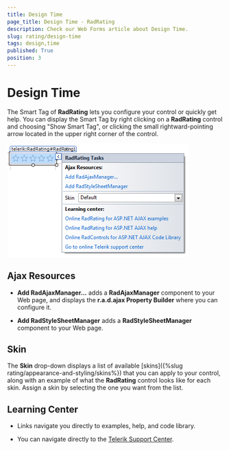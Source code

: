 ```yaml
---
title: Design Time
page_title: Design Time - RadRating
description: Check our Web Forms article about Design Time.
slug: rating/design-time
tags: design,time
published: True
position: 3
---
```


# Design Time

The Smart Tag of **RadRating** lets you configure your control or quickly get help. You can display the	Smart Tag by right clicking on a **RadRating** control and choosing "Show Smart Tag", or clicking the small rightward-pointing arrow located in the upper right corner of the control.

![rating-smart-tag](images/rating-smart-tag.png)

## Ajax Resources

* **Add RadAjaxManager...** adds a **RadAjaxManager** component to your Web page, and displays the **r.a.d.ajax Property Builder** where you can configure it.

* **Add RadStyleSheetManager** adds a **RadStyleSheetManager** component to your Web page.

## Skin

The **Skin** drop-down displays a list of available [skins]({%slug rating/appearance-and-styling/skins%}) that you can apply to your control, along with an example of what the **RadRating** control looks like for each skin. Assign a skin by selecting the one you want from the list.

## Learning Center

* Links navigate you directly to examples, help, and code library.

* You can navigate directly to the [Telerik Support Center](https://www.telerik.com/support/home.aspx).
